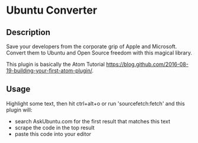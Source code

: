 # Ubuntu Converter

## Description
Save your developers from the corporate grip of Apple and Microsoft. Convert them to Ubuntu and Open Source freedom with this magical library.

This plugin is basically the Atom Tutorial https://blog.github.com/2016-08-19-building-your-first-atom-plugin/.

## Usage
Highlight some text, then hit ctrl+alt+o or run 'sourcefetch:fetch' and this plugin will:
- search AskUbuntu.com for the first result that matches this text
- scrape the code in the top result
- paste this code into your editor
